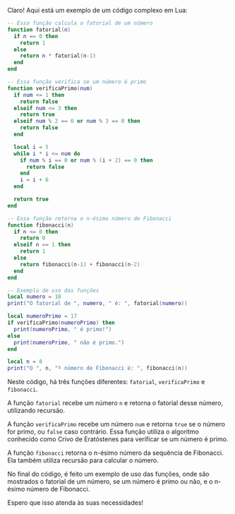 Claro! Aqui está um exemplo de um código complexo em Lua:

```lua
-- Essa função calcula o fatorial de um número
function fatorial(n)
  if n == 0 then
    return 1
  else
    return n * fatorial(n-1)
  end
end

-- Essa função verifica se um número é primo
function verificaPrimo(num)
  if num <= 1 then
    return false
  elseif num <= 3 then
    return true
  elseif num % 2 == 0 or num % 3 == 0 then
    return false
  end

  local i = 5
  while i * i <= num do
    if num % i == 0 or num % (i + 2) == 0 then
      return false
    end
    i = i + 6
  end

  return true
end

-- Essa função retorna o n-ésimo número de Fibonacci
function fibonacci(n)
  if n <= 0 then
    return 0
  elseif n == 1 then
    return 1
  else
    return fibonacci(n-1) + fibonacci(n-2)
  end
end

-- Exemplo de uso das funções
local numero = 10
print("O fatorial de ", numero, " é: ", fatorial(numero))

local numeroPrimo = 17
if verificaPrimo(numeroPrimo) then
  print(numeroPrimo, " é primo!")
else
  print(numeroPrimo, " não é primo.")
end

local n = 8
print("O ", n, "º número de Fibonacci é: ", fibonacci(n))
```

Neste código, há três funções diferentes: `fatorial`, `verificaPrimo` e `fibonacci`. 

A função `fatorial` recebe um número `n` e retorna o fatorial desse número, utilizando recursão. 

A função `verificaPrimo` recebe um número `num` e retorna `true` se o número for primo, ou `false` caso contrário. Essa função utiliza o algoritmo conhecido como Crivo de Eratóstenes para verificar se um número é primo.

A função `fibonacci` retorna o n-ésimo número da sequência de Fibonacci. Ela também utiliza recursão para calcular o número.

No final do código, é feito um exemplo de uso das funções, onde são mostrados o fatorial de um número, se um número é primo ou não, e o n-ésimo número de Fibonacci.

Espero que isso atenda às suas necessidades!